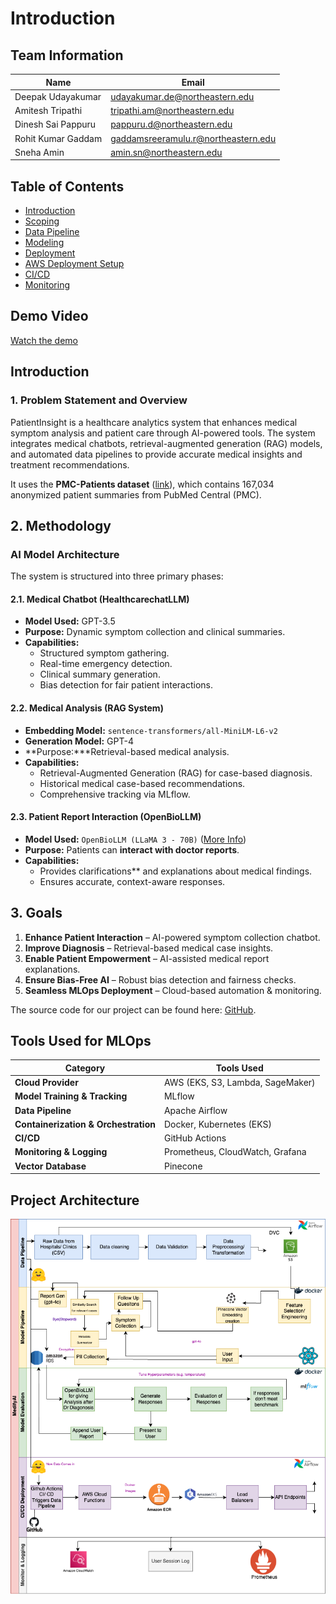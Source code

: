 # Introduction

## Team Information

| Name | Email |
|------|-------|
| Deepak Udayakumar | [udayakumar.de@northeastern.edu](mailto:udayakumar.de@northeastern.edu) |
| Amitesh Tripathi | [tripathi.am@northeastern.edu](mailto:tripathi.am@northeastern.edu) |
| Dinesh Sai Pappuru | [pappuru.d@northeastern.edu](mailto:pappuru.d@northeastern.edu) |
| Rohit Kumar Gaddam | [gaddamsreeramulu.r@northeastern.edu](mailto:gaddamsreeramulu.r@northeastern.edu) |
| Sneha Amin | [amin.sn@northeastern.edu](mailto:amin.sn@northeastern.edu) |



## Table of Contents

- [Introduction](introduction.md)
- [Scoping](scoping.md)
- [Data Pipeline](data.md)
- [Modeling](modelling.md)
- [Deployment](deployment.md)
- [AWS Deployment Setup](aws_deployment_setup.md)
- [CI/CD](cicd.md)
- [Monitoring](monitoring.md)




## Demo Video

[Watch the demo](https://youtu.be/8Es0yfmc8uc)



## Introduction

### 1. Problem Statement and Overview

PatientInsight is a healthcare analytics system that enhances medical symptom analysis and patient care through AI-powered tools. The system integrates medical chatbots, retrieval-augmented generation (RAG) models, and automated data pipelines to provide accurate medical insights and treatment recommendations. 

It uses the **PMC-Patients dataset** ([link](https://huggingface.co/datasets/zhengyun21/PMC-Patients)), which contains 167,034 anonymized patient summaries from PubMed Central (PMC).



## 2. Methodology

### AI Model Architecture

The system is structured into three primary phases:

#### 2.1. **Medical Chatbot (HealthcarechatLLM)**
- **Model Used:** GPT-3.5
- **Purpose:** Dynamic symptom collection and clinical summaries.
- **Capabilities:**
  - Structured symptom gathering.
  - Real-time emergency detection.
  - Clinical summary generation.
  - Bias detection for fair patient interactions.

#### 2.2. **Medical Analysis (RAG System)**
- **Embedding Model:** `sentence-transformers/all-MiniLM-L6-v2`
- **Generation Model:** GPT-4
- **Purpose:***Retrieval-based medical analysis.
- **Capabilities:**
  - Retrieval-Augmented Generation (RAG) for case-based diagnosis.
  - Historical medical case-based recommendations.
  - Comprehensive tracking via MLflow.

#### 2.3. **Patient Report Interaction (OpenBioLLM)**
- **Model Used:** `OpenBioLLM (LLaMA 3 - 70B)` ([More Info](https://www.saama.com/introducing-openbiollm-llama3-70b-8b-saamas-ai-research-lab-released-the-most-openly-available-medical-domain-llms-to-date/))
- **Purpose:** Patients can **interact with doctor reports**.
- **Capabilities:**
  - Provides clarifications** and explanations about medical findings.
  - Ensures accurate, context-aware responses.



## 3. Goals

1. **Enhance Patient Interaction** – AI-powered symptom collection chatbot.
2. **Improve Diagnosis** – Retrieval-based medical case insights.
3. **Enable Patient Empowerment** – AI-assisted medical report explanations.
4. **Ensure Bias-Free AI** – Robust bias detection and fairness checks.
5. **Seamless MLOps Deployment** – Cloud-based automation & monitoring.



The source code for our project can be found here:  [GitHub](https://github.com/deepaku23/MedifyAI).

## Tools Used for MLOps

| Category | Tools Used |
|----------|------------|
| **Cloud Provider** | AWS (EKS, S3, Lambda, SageMaker) |
| **Model Training & Tracking** | MLflow |
| **Data Pipeline** | Apache Airflow |
| **Containerization & Orchestration** | Docker, Kubernetes (EKS) |
| **CI/CD** | GitHub Actions |
| **Monitoring & Logging** | Prometheus, CloudWatch, Grafana |
| **Vector Database** | Pinecone |



## Project Architecture

![Architecture](images/15.png)

